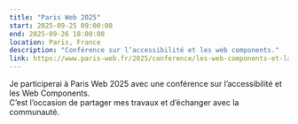 ```yaml
---
title: "Paris Web 2025"
start: 2025-09-25 09:00:00
end: 2025-09-26 18:00:00
location: Paris, France
description: "Conférence sur l’accessibilité et les web components."
link: https://www.paris-web.fr/2025/conference/les-web-components-et-laccessibilite
---
```


Je participerai à Paris Web 2025 avec une conférence sur l’accessibilité et les Web Components.  
C’est l’occasion de partager mes travaux et d’échanger avec la communauté.
